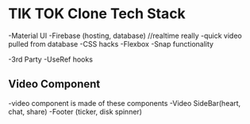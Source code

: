 
# TIK TOK Clone Tech Stack

-Material UI
-Firebase (hosting, database) //realtime really -quick video pulled from database
-CSS hacks
    -Flexbox
    -Snap functionality

-3rd Party
-UseRef hooks

## Video Component

-video component is made of these components
-Video SideBar(heart, chat, share)
-Footer (ticker, disk spinner)